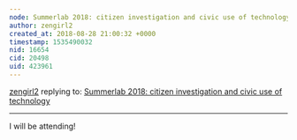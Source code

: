 ```yaml
---
node: Summerlab 2018: citizen investigation and civic use of technology
author: zengirl2
created_at: 2018-08-28 21:00:32 +0000
timestamp: 1535490032
nid: 16654
cid: 20498
uid: 423961
---
```




[zengirl2](../profile/zengirl2) replying to: [Summerlab 2018: citizen investigation and civic use of technology](../notes/imvec/07-06-2018/summerlab-2018-citizen-investigation-and-civic-use-of-technology)

----
I will be attending!